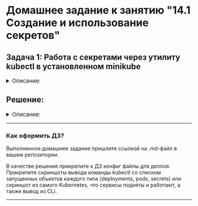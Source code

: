 # Домашнее задание к занятию "14.1 Создание и использование секретов"

## Задача 1: Работа с секретами через утилиту kubectl в установленном minikube

<details>
    <summary style="font-size:15px">Описание:</summary>


Выполните приведённые ниже команды в консоли, получите вывод команд. Сохраните
задачу 1 как справочный материал.

### Как создать секрет?

```
openssl genrsa -out cert.key 4096
openssl req -x509 -new -key cert.key -days 3650 -out cert.crt \
-subj '/C=RU/ST=Moscow/L=Moscow/CN=server.local'
kubectl create secret tls domain-cert --cert=certs/cert.crt --key=certs/cert.key
```

### Как просмотреть список секретов?

```
kubectl get secrets
kubectl get secret
```

### Как просмотреть секрет?

```
kubectl get secret domain-cert
kubectl describe secret domain-cert
```

### Как получить информацию в формате YAML и/или JSON?

```
kubectl get secret domain-cert -o yaml
kubectl get secret domain-cert -o json
```

### Как выгрузить секрет и сохранить его в файл?

```
kubectl get secrets -o json > secrets.json
kubectl get secret domain-cert -o yaml > domain-cert.yml
```

### Как удалить секрет?

```
kubectl delete secret domain-cert
```

### Как загрузить секрет из файла?

```
kubectl apply -f domain-cert.yml
```

## Задача 2 (*): Работа с секретами внутри модуля

Выберите любимый образ контейнера, подключите секреты и проверьте их доступность
как в виде переменных окружения, так и в виде примонтированного тома.

</details>


## Решение:

<details>
    <summary style="font-size:15px">Описание:</summary>

![изображение](https://user-images.githubusercontent.com/93001155/201919046-03d7c3d3-8dd6-4173-b2d2-e6e8f1d20de5.png)
![изображение](https://user-images.githubusercontent.com/93001155/201919236-69161b9e-4be4-40cb-a822-66cab20a2d98.png)

![изображение](https://user-images.githubusercontent.com/93001155/201919084-b8030cd9-5770-4330-ba69-cd6556c6d116.png)
![изображение](https://user-images.githubusercontent.com/93001155/201919104-c52030b3-5fbd-4b8c-853a-7319f20a367e.png)
![изображение](https://user-images.githubusercontent.com/93001155/201919144-aa904bc8-3cf9-4703-bc4d-bb667e6c3c90.png)
![изображение](https://user-images.githubusercontent.com/93001155/201919167-2c2aa5c9-51f4-4022-a04c-078b91949093.png)



</details>

---

### Как оформить ДЗ?

Выполненное домашнее задание пришлите ссылкой на .md-файл в вашем репозитории.

В качестве решения прикрепите к ДЗ конфиг файлы для деплоя. Прикрепите скриншоты вывода команды kubectl со списком запущенных объектов каждого типа (deployments, pods, secrets) или скриншот из самого Kubernetes, что сервисы подняты и работают, а также вывод из CLI.

---
